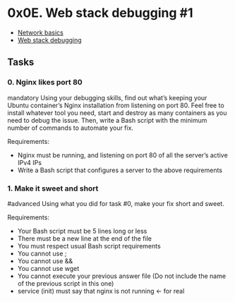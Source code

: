 # 0x0E. Web stack debugging #1

  * <a href="Network basics">Network basics</a>
  * <a href="Web stack debugging">Web stack debugging</a>

## Tasks
### 0. Nginx likes port 80
mandatory
Using your debugging skills, find out what’s keeping your Ubuntu container’s Nginx installation from listening on port 80. Feel free to install whatever tool you need, start and destroy as many containers as you need to debug the issue. Then, write a Bash script with the minimum number of commands to automate your fix.

Requirements:

* Nginx must be running, and listening on port 80 of all the server’s active IPv4 IPs
* Write a Bash script that configures a server to the above requirements


### 1. Make it sweet and short
#advanced
Using what you did for task #0, make your fix short and sweet.

Requirements:

* Your Bash script must be 5 lines long or less
* There must be a new line at the end of the file
* You must respect usual Bash script requirements
* You cannot use ;
* You cannot use &&
* You cannot use wget
* You cannot execute your previous answer file (Do not include the name of the previous script in this one)
* service (init) must say that nginx is not running ← for real
